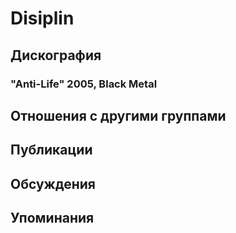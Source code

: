 # Disiplin



## Дискография

### "Anti-Life" 2005, Black Metal




## Отношения с другими группами


## Публикации


## Обсуждения


## Упоминания

